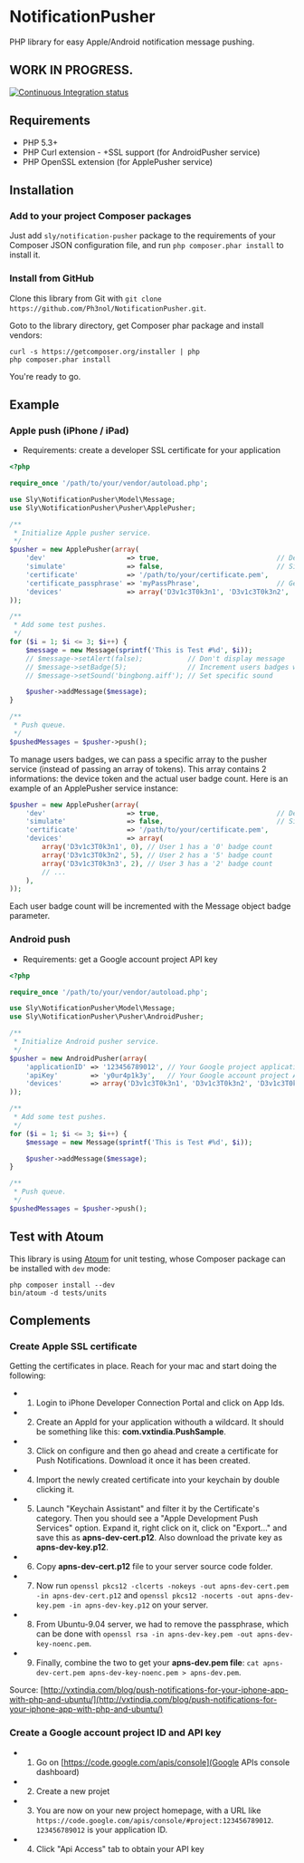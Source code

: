 # NotificationPusher

PHP library for easy Apple/Android notification message pushing.

## WORK IN PROGRESS.

[![Continuous Integration status](https://secure.travis-ci.org/Ph3nol/NotificationPusher.png)](http://travis-ci.org/Ph3nol/NotificationPusher)

## Requirements

* PHP 5.3+
* PHP Curl extension - +SSL support (for AndroidPusher service)
* PHP OpenSSL extension (for ApplePusher service)

## Installation

### Add to your project Composer packages

Just add `sly/notification-pusher` package to the requirements of your Composer JSON configuration file,
and run `php composer.phar install` to install it.

### Install from GitHub

Clone this library from Git with `git clone https://github.com/Ph3nol/NotificationPusher.git`.

Goto to the library directory, get Composer phar package and install vendors:

```
curl -s https://getcomposer.org/installer | php
php composer.phar install
```

You're ready to go.

## Example

### Apple push (iPhone / iPad)

* Requirements: create a developer SSL certificate for your application

``` php
<?php

require_once '/path/to/your/vendor/autoload.php';

use Sly\NotificationPusher\Model\Message;
use Sly\NotificationPusher\Pusher\ApplePusher;

/**
 * Initialize Apple pusher service.
 */
$pusher = new ApplePusher(array(
    'dev'                    => true,                             // Developer/Sandbox mode enabled (default: false)
    'simulate'               => false,                            // Simulate sendings (default: false)
    'certificate'            => '/path/to/your/certificate.pem',
    'certificate_passphrase' => 'myPassPhrase',                   // Generated certificate passphrase (if needed)
    'devices'                => array('D3v1c3T0k3n1', 'D3v1c3T0k3n2', 'D3v1c3T0k3n3'), // Apple Device Tokens
));

/**
 * Add some test pushes.
 */
for ($i = 1; $i <= 3; $i++) {
    $message = new Message(sprintf('This is Test #%d', $i));
    // $message->setAlert(false);           // Don't display message
    // $message->setBadge(5);               // Increment users badges with '5'
    // $message->setSound('bingbong.aiff'); // Set specific sound

    $pusher->addMessage($message);
}

/**
 * Push queue.
 */
$pushedMessages = $pusher->push();
```

To manage users badges, we can pass a specific array to the pusher service (instead of passing an array of tokens).
This array contains 2 informations: the device token and the actual user badge count. Here is an example of
an ApplePusher service instance:

``` php
$pusher = new ApplePusher(array(
    'dev'                    => true,                             // Developer/Sandbox mode enabled (default: false)
    'simulate'               => false,                            // Simulate sendings (default: false)
    'certificate'            => '/path/to/your/certificate.pem',
    'devices'                => array(
        array('D3v1c3T0k3n1', 0), // User 1 has a '0' badge count
        array('D3v1c3T0k3n2', 5), // User 2 has a '5' badge count
        array('D3v1c3T0k3n3', 2), // User 3 has a '2' badge count
        // ...
    ),
));
```

Each user badge count will be incremented with the Message object badge parameter.

### Android push

* Requirements: get a Google account project API key

``` php
<?php

require_once '/path/to/your/vendor/autoload.php';

use Sly\NotificationPusher\Model\Message;
use Sly\NotificationPusher\Pusher\AndroidPusher;

/**
 * Initialize Android pusher service.
 */
$pusher = new AndroidPusher(array(
    'applicationID' => '123456789012', // Your Google project application ID
    'apiKey'        => 'y0ur4p1k3y',   // Your Google account project API key
    'devices'       => array('D3v1c3T0k3n1', 'D3v1c3T0k3n2', 'D3v1c3T0k3n3'), // Android register IDs
));

/**
 * Add some test pushes.
 */
for ($i = 1; $i <= 3; $i++) {
    $message = new Message(sprintf('This is Test #%d', $i));

    $pusher->addMessage($message);
}

/**
 * Push queue.
 */
$pushedMessages = $pusher->push();

```

## Test with Atoum

This library is using [Atoum](https://github.com/mageekguy/atoum) for unit testing,
whose Composer package can be installed with `dev` mode:

```
php composer install --dev
bin/atoum -d tests/units
```

## Complements

### Create Apple SSL certificate

Getting the certificates in place. Reach for your mac and start doing the following:

* 1. Login to iPhone Developer Connection Portal and click on App Ids.
* 2. Create an AppId for your application withouth a wildcard. It should be something like this: **com.vxtindia.PushSample**.
* 3. Click on configure and then go ahead and create a certificate for Push Notifications. Download it once it has been created.
* 4. Import the newly created certificate into your keychain by double clicking it.
* 5. Launch "Keychain Assistant" and filter it by the Certificate's category. Then you should see a "Apple Development Push Services" option. Expand it, right click on it, click on "Export..." and save this as **apns-dev-cert.p12**. Also download the private key as **apns-dev-key.p12**.
* 6. Copy **apns-dev-cert.p12** file to your server source code folder.
* 7. Now run `openssl pkcs12 -clcerts -nokeys -out apns-dev-cert.pem -in apns-dev-cert.p12` and `openssl pkcs12 -nocerts -out apns-dev-key.pem -in apns-dev-key.p12` on your server.
* 8. From Ubuntu-9.04 server, we had to remove the passphrase, which can be done with `openssl rsa -in apns-dev-key.pem -out apns-dev-key-noenc.pem`.
* 9. Finally, combine the two to get your **apns-dev.pem file**: `cat apns-dev-cert.pem apns-dev-key-noenc.pem > apns-dev.pem`.

Source: [http://vxtindia.com/blog/push-notifications-for-your-iphone-app-with-php-and-ubuntu/](http://vxtindia.com/blog/push-notifications-for-your-iphone-app-with-php-and-ubuntu/)

### Create a Google account project ID and API key

* 1. Go on [https://code.google.com/apis/console](Google APIs console dashboard)
* 2. Create a new projet
* 3. You are now on your new project homepage, with a URL like `https://code.google.com/apis/console/#project:123456789012`. `123456789012` is your application ID.
* 4. Click "Api Access" tab to obtain your API key
